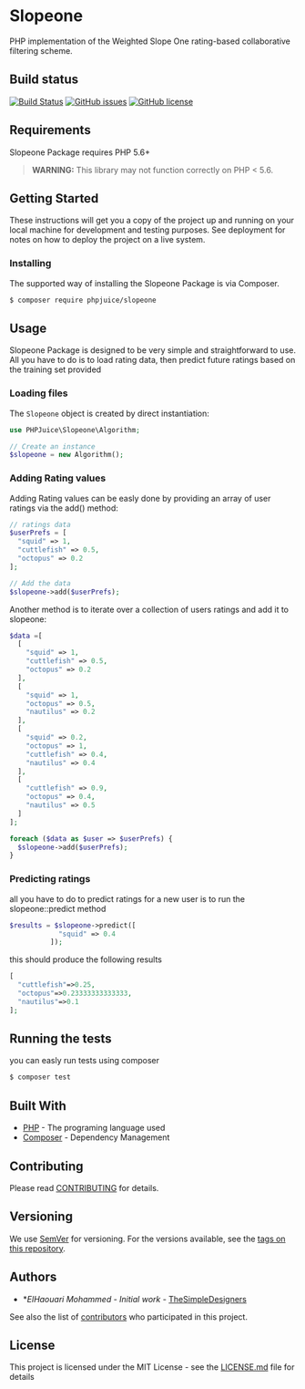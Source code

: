 # Slopeone

PHP implementation of the Weighted Slope One rating-based collaborative filtering scheme.

## Build status
[![Build Status](https://travis-ci.org/PHPJuice/slopeone.svg?branch=master)](https://travis-ci.org/PHPJuice/slopeone)
[![GitHub issues](https://img.shields.io/github/issues/PHPJuice/slopeone.svg)](https://github.com/PHPJuice/slopeone/issues)
[![GitHub license](https://img.shields.io/github/license/PHPJuice/slopeone.svg)](https://github.com/PHPJuice/slopeone/blob/master/LICENSE)

## Requirements
Slopeone Package requires PHP 5.6+
> **WARNING:** This library may not function correctly on PHP < 5.6.

## Getting Started

These instructions will get you a copy of the project up and running on your local machine for development and testing purposes. See deployment for notes on how to deploy the project on a live system.


### Installing

The supported way of installing the Slopeone Package is via Composer.

```sh
$ composer require phpjuice/slopeone
```

## Usage

Slopeone Package is designed to be very simple and straightforward to use. All you have to do is to load rating data, then predict future ratings based on the training set provided

### Loading files

The `Slopeone` object is created by direct instantiation:

```php
use PHPJuice\Slopeone\Algorithm;

// Create an instance
$slopeone = new Algorithm();

```

### Adding Rating values

Adding Rating values can be easly done by providing an array of user ratings via the add() method:

```php
// ratings data
$userPrefs = [
  "squid" => 1,
  "cuttlefish" => 0.5,
  "octopus" => 0.2
];

// Add the data
$slopeone->add($userPrefs);

```

Another method is to iterate over a collection of users ratings and add it to slopeone:

```php
$data =[
  [
    "squid" => 1,
    "cuttlefish" => 0.5,
    "octopus" => 0.2
  ],
  [
    "squid" => 1,
    "octopus" => 0.5,
    "nautilus" => 0.2
  ],
  [
    "squid" => 0.2,
    "octopus" => 1,
    "cuttlefish" => 0.4,
    "nautilus" => 0.4
  ],
  [
    "cuttlefish" => 0.9,
    "octopus" => 0.4,
    "nautilus" => 0.5
  ]
];

foreach ($data as $user => $userPrefs) {
  $slopeone->add($userPrefs);
}
```

### Predicting ratings

all you have to do to predict ratings for a new user is to run the slopeone::predict method 

```php
$results = $slopeone->predict([
            "squid" => 0.4
          ]);
```
 
this should produce the following results 

```php
[
  "cuttlefish"=>0.25,
  "octopus"=>0.23333333333333,
  "nautilus"=>0.1
];
```

## Running the tests

you can easly run tests using composer

``` bash
$ composer test
```

## Built With

* [PHP](http://www.php.net) - The programing language used
* [Composer](https://getcomposer.org) - Dependency Management

## Contributing

Please read [CONTRIBUTING](CONTRIBUTING.md) for details.

## Versioning

We use [SemVer](http://semver.org/) for versioning. For the versions available, see the [tags on this repository](https://github.com/PHPJuice/slopeone/tags). 

## Authors

* **ElHaouari Mohammed* - *Initial work* - [TheSimpleDesigners](https://github.com/thesimpledesigners)

See also the list of [contributors](https://github.com/your/project/contributors) who participated in this project.

## License
This project is licensed under the MIT License - see the [LICENSE.md](LICENSE.md) file for details
